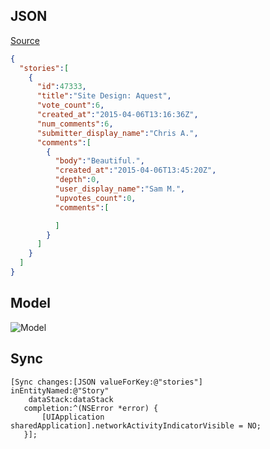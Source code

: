 ## JSON

[Source](https://news.layervault.com/?format=json)

```json
{
  "stories":[
    {
      "id":47333,
      "title":"Site Design: Aquest",
      "vote_count":6,
      "created_at":"2015-04-06T13:16:36Z",
      "num_comments":6,
      "submitter_display_name":"Chris A.",
      "comments":[
        {
          "body":"Beautiful.",
          "created_at":"2015-04-06T13:45:20Z",
          "depth":0,
          "user_display_name":"Sam M.",
          "upvotes_count":0,
          "comments":[

          ]
        }
      ]
    }
  ]
}
```

## Model

![Model](https://raw.githubusercontent.com/hyperoslo/Sync/master/Examples/DesignerNews/Images/designer-news-model.png)

## Sync

```objc
[Sync changes:[JSON valueForKey:@"stories"]
inEntityNamed:@"Story"
    dataStack:dataStack
   completion:^(NSError *error) {
       [UIApplication sharedApplication].networkActivityIndicatorVisible = NO;
   }];
```
